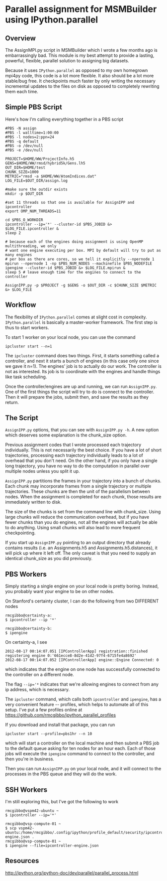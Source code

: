 Parallel assignment for MSMBuilder using IPython.parallel
=========================================================

Overview
--------
The AssignMPI.py script in MSMBuilder which I wrote a few months ago is
embarrassingly bad. This module is my best attempt to provide a lasting,
powerful, flexible, parallel solution to assigning big datasets.

Because it uses `IPython.parallel` as opposed to my own homegrown mpi4py
code, this code is a lot more flexible. It also should be a lot more stable/bug
free. It checkpoints much faster by only writing the necessary incremental
updates to the files on disk as opposed to completely rewriting them each time.

Simple PBS Script
-----------------
Here's how I'm calling everything together in a PBS script

    #PBS -N assign
    #PBS -l walltime=1:00:00
    #PBS -l nodes=2:ppn=24
    #PBS -q default
    #PBS -o /dev/null
    #PBS -e /dev/null

    PROJECT=$HOME/WW/ProjectInfo.h5
    GENS=$HOME/WW/rmsd/hybrid5k/Gens.lh5
    OUT_DIR=$HOME/test
    CHUNK_SIZE=1000
    METRIC="rmsd -a $HOME/WW/AtomIndices.dat"
    LOG_FILE=$OUT_DIR/assign.log

    #make sure the outdir exists
    mkdir -p $OUT_DIR

    #set 11 threads so that one is available for AssignIPP and ipcontroller
    export OMP_NUM_THREADS=11

    cd $PBS_O_WORKDIR
    ipcontroller --ip='*' --cluster-id $PBS_JOBID &> $LOG_FILE.ipcontroller &
    sleep 2

    # because each of the engines doing assignment is using OpenMP multithreading, we only
    # want one engine executing per box. MPI by default will try to put as many engines
    # per box as there are cores, so we tell it explicitly --npernode 1
    mpirun --npernode 1 -np $PBS_NUM_NODES --machinefile $PBS_NODEFILE ipengine --cluster-id $PBS_JOBID &> $LOG_FILE.mpirun &
    sleep 5 # leave enough time for the engines to connect to the controller

    AssignIPP.py -p $PROJECT -g $GENS -o $OUT_DIR -c $CHUNK_SIZE $METRIC &> $LOG_FILE




Workflow
--------
The flexibility of `IPython.parallel` comes at slight cost in complexity.
`IPython.parallel` is basically a master-worker framework. The first step
is thus to start workers.

To start 1 worker on your local node, you can use the command

    ipcluster start --n=1

The `ipcluster` command does two things. First, it starts something called a
controller, and next it starts a bunch of engines (in this case only one since
we gave it n=1). The engines' job is to actually do our work. The controller is
not as interested. Its job is to coordinate with the engines and handle things
like task scheduling.

Once the controller/engines are up and running, we can run `AssignIPP.py`.
One of the first things the script will try to do is connect to the controller.
Then it will prepare the jobs, submit then, and save the results as they return.

The Script
----------

`AssignIPP.py` options, that you can see with `AssignIPP.py -h`. A new option
which deserves some explanation is the chunk_size option.

Previous assignment codes that I wrote processed each trajectory individually.
This is not necessarily the best choice. If you have a lot of short trajectories,
processing each trajectory individually leads to a lot of overhead that you
don't need. On the other hand, if you only have a single long trajectory,
you have no way to do the computation in parallel over multiple nodes unless you
split it up.

`AssignIPP.py` partitions the frames in your trajectory into a bunch of chunks.
Each chunk may incorporate frames from a single trajectory or multiple trajectories.
These chunks are then the unit of the parallelism between nodes. When the assignment
is completed for each chunk, those results are immediately written to disk.

The size of the chunks is set from the command line with chunk_size. Using large
chunks will reduce the communication overhead, but if you have fewer chunks
than you do engines, not all the engines will actually be able to do anything.
Using small chunks will also lead to more frequent checkpointing.


If you start up `AssignIPP.py` pointing to an output directory that already
contains results (i.e. an Assignments.h5 and Assignments.h5.distances), it will
pick up where it left off. The only caveat is that you need to supply an identical
chunk_size as you did previously.

PBS Workers
-----------

Simply starting a single engine on your local node is pretty boring. Instead, you
probably want your engine to be on other nodes.

On Stanford's certainty cluster, I can do the following from two DIFFERENT nodes
    
    rmcgibbo@certainty-a:
    $ ipcontroller --ip '*'
    
    rmcgibbo@certainty-b:
    $ ipengine
    
On certainty-a, I see

    2012-08-17 00:14:07.051 [IPControllerApp] registration::finished registering engine 0:'661ecce8-8d2e-41d2-97f4-6715fe4a8692'
    2012-08-17 00:14:07.052 [IPControllerApp] engine::Engine Connected: 0
    
which indicates that the engine on one node has successfully connected to
the controller on a different node.

The flag `--ip='*` indicates that we're allowing engines to connect from any ip
address, which is necessary.

The `ipcluster` command, which calls both `ipcontroller` and `ipengine`, has a
very convenient feature -- profiles, which helps to automate all of this setup.
I've put a few profiles online at https://github.com/rmcgibbo/ipython_parallel_profiles

If you download and install that package, you can run

    ipcluster start --profile=pbs1hr --n 10
    
which will start a controller on the local machine and then submit a PBS job to the
default queue asking for ten nodes for an hour each. Each of those jobs will execute
the `ipengine` command to connect to the controller, and then you're in business.

Then you can run `AssignIPP.py` on your local node, and it will connect to the
processes in the PBS queue and they will do the work.

SSH Workers
-----------

I'm still exploring this, but I've got the following to work

    rmcgibbo@vspm42-ubuntu ~
    $ ipcontroller --ip='*'

    rmcgibbo@vsp-compute-01 ~
    $ scp vspm42-ubuntu:/home/rmcgibbo/.config/ipython/profile_default/security/ipcontroller-engine.json .
    rmcgibbo@vsp-compute-01 ~
    $ ipengine --file=ipcontroller-engine.json
    
Resources
---------

http://ipython.org/ipython-doc/dev/parallel/parallel_process.html




